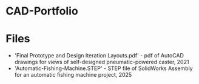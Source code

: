 # CAD-Portfolio

# Files
- 'Final Prototype and Design Iteration Layouts.pdf' - pdf of AutoCAD drawings for views of self-designed pneumatic-powered caster, 2021
- 'Automatic-Fishing-Machine.STEP' - STEP file of SolidWorks Assembly for an automatic fishing machine project, 2025
